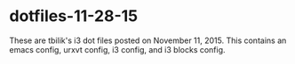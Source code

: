 # dotfiles-11-28-15
These are tbilik's i3 dot files posted on November 11, 2015. This contains an emacs config, urxvt config, i3 config, and i3 blocks config.
